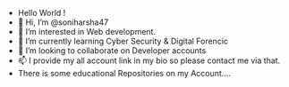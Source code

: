 -  Hello World !
- 👋 Hi, I’m @soniharsha47
- 👀 I’m interested in Web development.
- 🌱 I’m currently learning Cyber Security & Digital Forencic
- 💞️ I’m looking to collaborate on Developer accounts
- 📫 I provide my all account link in my bio so please contact me via that.
- There is some educational Repositories on my Account....

<!---
soniharsha47/soniharsha47 is a ✨ special ✨ repository because its `README.md` (this file) appears on your GitHub profile.
You can click the Preview link to take a look at your changes.
--->
